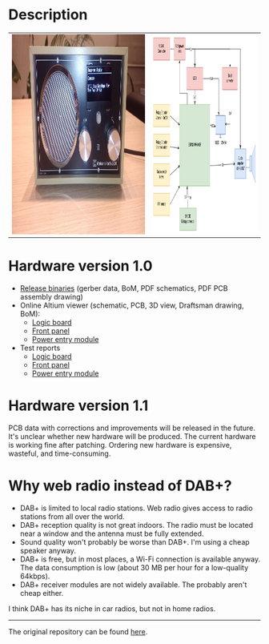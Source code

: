 # Description

<td>
<table>
  <tr>
    <td>
      <img src="./info/pictures/IMG_20240320_214157_546.jpg" height="400"/>
    </td>
    <td>
      <img src="./info/block_diagram.drawio.png" height="400"/>
    </td>
  </tr>
</table>

# Hardware version 1.0
* [Release binaries](https://github.com/LieBtrau/esp32-web-radio/releases/tag/hw_1.0.0) (gerber data, BoM, PDF schematics, PDF PCB assembly drawing)
* Online Altium viewer (schematic, PCB, 3D view, Draftsman drawing, BoM):
  * [Logic board](https://365.altium.com/files/4109E801-90D9-4754-8810-C3B9F4649D15)
  * [Front panel](https://365.altium.com/files/9F6788B9-9D0B-400C-A80F-A1CFE65F462F)
  * [Power entry module](https://365.altium.com/files/06756B94-5B1C-4D01-91C6-53AC24E7E911)
* Test reports
  * [Logic board](./hardware/testReports/TR_web-radio_1.0.0.md)
  * [Front panel](./hardware/testReports/TR_front-panel_1.0.0.md)
  * [Power entry module](./hardware/testReports/TR_power-entry_1.0.0.md)

# Hardware version 1.1
PCB data with corrections and improvements will be released in the future. It's unclear whether new hardware will be produced. The current hardware is working fine after patching. Ordering new hardware is expensive, wasteful, and time-consuming.

# Why web radio instead of DAB+?
* DAB+ is limited to local radio stations. Web radio gives access to radio stations from all over the world.
* DAB+ reception quality is not great indoors. The radio must be located near a window and the antenna must be fully extended.
* Sound quality won't probably be worse than DAB+. I'm using a cheap speaker anyway.
* DAB+ is free, but in most places, a Wi-Fi connection is available anyway. The data consumption is low (about 30 MB per hour for a low-quality 64kbps).
* DAB+ receiver modules are not widely available. The probably aren't cheap either.

I think DAB+ has its niche in car radios, but not in home radios.

----
The original repository can be found [here](https://github.com/LieBtrau/esp32-web-radio).